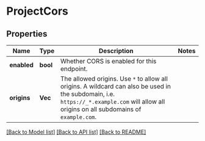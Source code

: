 # ProjectCors

## Properties

Name | Type | Description | Notes
------------ | ------------- | ------------- | -------------
**enabled** | **bool** | Whether CORS is enabled for this endpoint. | 
**origins** | **Vec<String>** | The allowed origins. Use `*` to allow all origins. A wildcard can also be used in the subdomain, i.e. `https://_*.example.com` will allow all origins on all subdomains of `example.com`. | 

[[Back to Model list]](../README.md#documentation-for-models) [[Back to API list]](../README.md#documentation-for-api-endpoints) [[Back to README]](../README.md)


